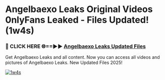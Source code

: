 # Angelbaexo Leaks Original Videos 0nlyFans Leaked - Files Updated! (1w4s)

<h3>🔴 CLICK HERE 🌐==►► <a href="https://tinyurl.com/2wckxsce" rel="nofollow">Angelbaexo Leaks Updated Files</a></h3>

Get Angelbaexo Leaks and all content. Now you can access all videos and pictures of Angelbaexo Leaks. New Updated Files 2025!

[![1w4s](https://i.imgur.com/AFduVYN.gif)](https://tinyurl.com/2wckxsce)
